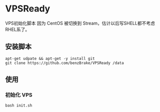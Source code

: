 <!--
 * @Author: Ryan
 * @Date: 2021-02-22 20:17:25
 * @LastEditTime: 2021-02-23 15:50:07
 * @LastEditors: Ryan
 * @Description: 
 * @FilePath: \VPSReady\README.md
-->
# VPSReady
VPS初始化脚本
因为 CentOS 被切换到 Stream，估计以后写SHELL都不考虑RHEL系了。
## 安装脚本
```
apt-get udpate && apt-get -y install git
git clone https://github.com/benzBrake/VPSReady /data
```
## 使用
### 初始化 VPS
```
bash init.sh
```